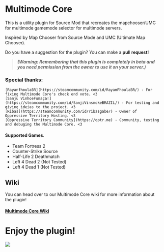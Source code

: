 # Multimode Core
This is a utility plugin for Source Mod that recreates the mapchooser/UMC for multimode gamemode selector for multimode servers.

Inspired by Map Chooser from Source Mode and UMC (Ultimate Map Chooser).

Do you have a suggestion for the plugin? You can make a **pull request!**

> ***(Warning: Remembering that this plugin is completely in beta and you need permission from the owner to use it on your server.)***

### Special thanks:
```
[RayanfhoulaBR](https://steamcommunity.com/id/RayanFhoulaBR/) - For fixing Multimode Core's check end vote. <3
[Sanju VinhoeFumaça!](https://steamcommunity.com/id/SanjiVinsmokeBRAZIL/) - For testing and giving ideias to the project. <3
[Ribas](https://steamcommunity.com/id/ribasgabe/) - Owner of Oppressive Territory Hosting. <3
[Oppressive Territory Community](https://optr.me) - Community, testing and debuging the Multimode Core. <3
```

#### Supported Games.
- Team Fortress 2
- Counter-Strike Source
- Half-Life 2 Deathmatch
- Left 4 Dead 2 (Not Tested)
- Left 4 Dead 1 (Not Tested)

## Wiki
You can head over to our Multimode Core wiki for more information about the plugin!

#### [Multimode Core Wiki](https://github.com/TheDGB/multimode_core/wiki)

# **Enjoy the plugin!**

[![](https://dcbadge.limes.pink/api/server/xftqrvZSAw)](https://discord.gg/xftqrvZSAw)
